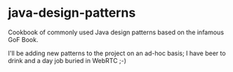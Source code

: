 java-design-patterns
====================

Cookbook of commonly used Java design patterns based on the infamous GoF Book.

I'll be adding new patterns to the project on an ad-hoc basis; I have beer to drink and a day job buried in WebRTC ;-)
